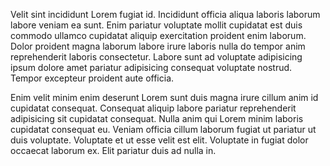 Velit sint incididunt Lorem fugiat id. Incididunt officia aliqua laboris laborum labore veniam ea sunt. Enim pariatur voluptate mollit cupidatat est duis commodo ullamco cupidatat aliquip exercitation proident enim laborum. Dolor proident magna laborum labore irure laboris nulla do tempor anim reprehenderit laboris consectetur. Labore sunt ad voluptate adipisicing ipsum dolore amet pariatur adipisicing consequat voluptate nostrud. Tempor excepteur proident aute officia.

Enim velit minim enim deserunt Lorem sunt duis magna irure cillum anim id cupidatat consequat. Consequat aliquip labore pariatur reprehenderit adipisicing sit cupidatat consequat. Nulla anim qui Lorem minim laboris cupidatat consequat eu. Veniam officia cillum laborum fugiat ut pariatur ut duis voluptate. Voluptate et ut esse velit est elit. Voluptate in fugiat dolor occaecat laborum ex. Elit pariatur duis ad nulla in.
